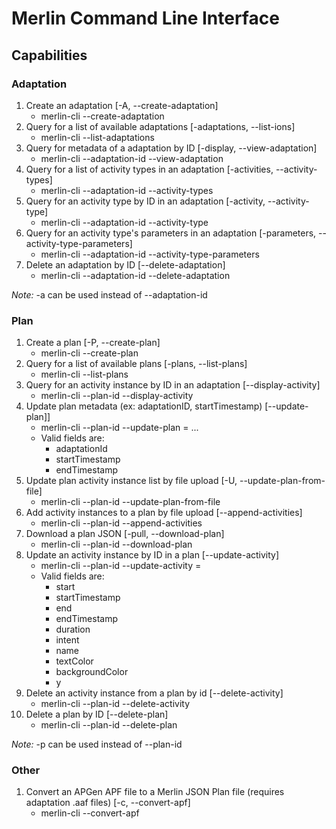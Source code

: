 # Merlin Command Line Interface

## Capabilities

### Adaptation

1. Create an adaptation [-A, --create-adaptation]
   - merlin-cli --create-adaptation <path-to-adaptation-jar>
1. Query for a list of available adaptations [-adaptations, --list-ions]
   - merlin-cli --list-adaptations
1. Query for metadata of a adaptation by ID [-display, --view-adaptation]
   - merlin-cli --adaptation-id <adaptation-id> --view-adaptation
1. Query for a list of activity types in an adaptation [-activities, --activity-types]
   - merlin-cli --adaptation-id <adaptation-id> --activity-types
1. Query for an activity type by ID in an adaptation [-activity, --activity-type]
   - merlin-cli --adaptation-id <adaptation-id> --activity-type <activity-type-id>
1. Query for an activity type's parameters in an adaptation [-parameters, --activity-type-parameters]
   - merlin-cli --adaptation-id <adaptation-id> --activity-type-parameters <activity-type-id>
1. Delete an adaptation by ID [--delete-adaptation]
   - merlin-cli --adaptation-id <adaptation-id> --delete-adaptation

*Note:* -a can be used instead of --adaptation-id

### Plan

1. Create a plan [-P, --create-plan]
   - merlin-cli --create-plan <path-to-plan-json>
1. Query for a list of available plans [-plans, --list-plans]
   - merlin-cli --list-plans
1. Query for an activity instance by ID in an adaptation [--display-activity]
   - merlin-cli --plan-id <plan-id> --display-activity <activity-instance-id>
1. Update plan metadata (ex: adaptationID, startTimestamp) [--update-plan]]
   - merlin-cli --plan-id <plan-id> --update-plan <field>=<value> ...
   - Valid fields are:
     - adaptationId
     - startTimestamp
     - endTimestamp
1. Update plan activity instance list by file upload [-U, --update-plan-from-file]
   - merlin-cli --plan-id <plan-id> --update-plan-from-file <path-to-json>
1. Add activity instances to a plan by file upload [--append-activities]
   - merlin-cli --plan-id <plan-id> --append-activities <path-to-json>
1. Download a plan JSON [-pull, --download-plan]
   - merlin-cli --plan-id <plan-id> --download-plan <output-path>
1. Update an activity instance by ID in a plan [--update-activity]
   - merlin-cli --plan-id <plan-id> --update-activity <field>=<value>
   - Valid fields are:
     - start
     - startTimestamp
     - end
     - endTimestamp
     - duration
     - intent
     - name
     - textColor
     - backgroundColor
     - y
1. Delete an activity instance from a plan by id [--delete-activity]
   - merlin-cli --plan-id <plan-id> --delete-activity <activity-instance-id>
1. Delete a plan by ID [--delete-plan]
   - merlin-cli --plan-id <plan-id> --delete-plan

*Note:* -p can be used instead of --plan-id

### Other

1. Convert an APGen APF file to a Merlin JSON Plan file (requires adaptation .aaf files) [-c, --convert-apf]
   - merlin-cli --convert-apf <path-to-apf-file> <output-path> <path-to-adaptation-directory>
